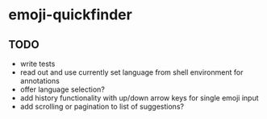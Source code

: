 # emoji-quickfinder

## TODO
- write tests
- read out and use currently set language from shell environment for annotations
- offer language selection?
- add history functionality with up/down arrow keys for single emoji input
- add scrolling or pagination to list of suggestions?
